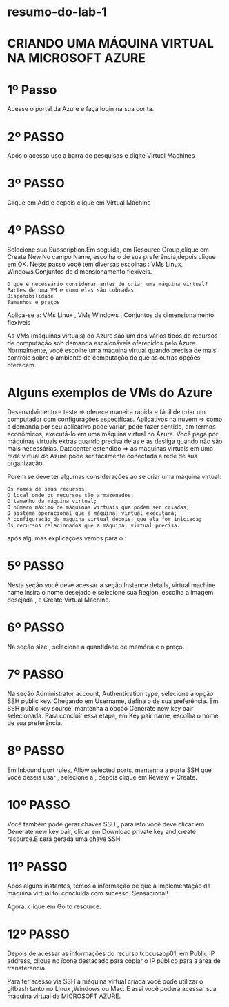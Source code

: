 # resumo-do-lab-1
# CRIANDO UMA MÁQUINA VIRTUAL NA MICROSOFT AZURE

# 1º Passo
Acesse o portal da Azure e faça login na sua conta.

# 2º PASSO
Após o acesso use a barra de pesquisas e digite Virtual Machines

# 3º PASSO
Clique em Add,e depois clique em Virtual Machine
# 4º PASSO
Selecione sua Subscription.Em seguida, em Resource Group,clique em Create New.No campo Name, escolha o de sua preferência,depois clique em OK.
Neste passo você tem diversas escolhas :
VMs Linux, Windows,Conjuntos de dimensionamento flexíveis.

    O que é necessário considerar antes de criar uma máquina virtual?
    Partes de uma VM e como elas são cobradas
    Disponibilidade
    Tamanhos e preços

Aplica-se a:  VMs Linux , VMs Windows , Conjuntos de dimensionamento flexíveis

As VMs (máquinas virtuais) do Azure são um dos vários tipos de recursos de computação sob demanda escalonáveis oferecidos pelo Azure. Normalmente, você escolhe uma máquina virtual quando precisa de mais controle sobre o ambiente de computação do que as outras opções oferecem.

# Alguns exemplos de VMs do Azure
Desenvolvimento e teste => oferece maneira rápida e fácil de criar um computador com configurações específicas.
Aplicativos na nuvem => como a demanda por seu aplicativo pode variar, pode fazer sentido, em termos econômicos, executá-lo em uma máquina virtual no Azure. Você paga por máquinas virtuais extras quando precisa delas e as desliga quando não são mais necessárias.
Datacenter estendido => as máquinas virtuais em uma rede virtual do Azure pode ser fácilmente conectada a rede de sua organização.

Porém se deve ter algumas considerações ao se criar uma máquina virtual:

    Os nomes de seus recursos;
    O local onde os recursos são armazenados;
    O tamanho da máquina virtual;
    O número máximo de máquinas virtuais que podem ser criadas;
    O sistema operacional que a máquina; virtual executará;
    A configuração da máquina virtual depois; que ela for iniciada;
    Os recursos relacionados que a máquina; virtual precisa.
após algumas explicações vamos para o :
# 5º PASSO 
Nesta seção você deve acessar a seção Instance details, virtual machine name insira o nome desejado e selecione sua Region, escolha a imagem desejada ,
e Create Virtual Machine.
# 6º PASSO
Na seção size , selecione a quantidade de memória e o preço.
# 7º PASSO
Na seção Administrator account, Authentication type, selecione a opção SSH public key. Chegando em Username, defina o de sua preferência. Em SSH public key source, mantenha a opção Generate new key pair selecionada. Para concluir essa etapa, em Key pair name, escolha o nome de sua preferência.
# 8º PASSO
Em Inbound port rules, Allow selected ports, mantenha a porta SSH que você deseja usar , selecione a , depois clique em Review + Create.
# 10º PASSO
Você também pode gerar chaves SSH , para isto você deve clicar em Generate new key pair, clicar em Download private key and create resource.E será gerada uma chave SSH.
# 11º PASSO
Após alguns instantes, temos a informação de que a implementação da máquina virtual foi concluída com sucesso. Sensacional!

Agora. clique em Go to resource.
# 12º PASSO 
Depois de acessar as informações do recurso tcbcusapp01, em Public IP address, clique no ícone destacado para copiar o IP público para a área de transferência.

Para ter acesso via SSH à máquina virtual criada você pode utilizar o gitbash tanto no Linux ,Windows ou Mac. E assi você poderá acessar sua máquina virtual da MICROSOFT AZURE.